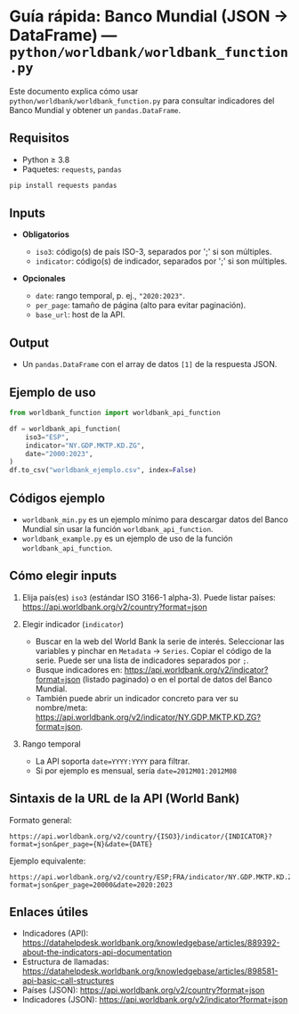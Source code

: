 # Guía rápida: Banco Mundial (JSON → DataFrame) — `python/worldbank/worldbank_function.py`
Este documento explica cómo usar `python/worldbank/worldbank_function.py` para consultar indicadores del Banco Mundial y obtener un `pandas.DataFrame`.

## Requisitos
- Python ≥ 3.8
- Paquetes: `requests`, `pandas`

```bash
pip install requests pandas
```

## Inputs
- **Obligatorios**
  - `iso3`: código(s) de país ISO-3, separados por ';' si son múltiples.
  - `indicator`: código(s) de indicador, separados por ';' si son múltiples.

- **Opcionales**
  - `date`: rango temporal, p. ej., `"2020:2023"`.
  - `per_page`: tamaño de página (alto para evitar paginación).
  - `base_url`: host de la API.

## Output
- Un `pandas.DataFrame` con el array de datos `[1]` de la respuesta JSON.

## Ejemplo de uso
```python
from worldbank_function import worldbank_api_function

df = worldbank_api_function(
    iso3="ESP",
    indicator="NY.GDP.MKTP.KD.ZG",
    date="2000:2023",
)
df.to_csv("worldbank_ejemplo.csv", index=False)
```

## Códigos ejemplo 
- `worldbank_min.py` es un ejemplo mínimo para descargar datos del Banco Mundial sin usar la función `worldbank_api_function`.
- `worldbank_example.py` es un ejemplo de uso de la función `worldbank_api_function`.

## Cómo elegir inputs
1) Elija país(es) `iso3` (estándar ISO 3166-1 alpha-3). Puede listar países: https://api.worldbank.org/v2/country?format=json

2) Elegir indicador (`indicator`)
   - Buscar en la web del World Bank la serie de interés. Seleccionar las variables y pinchar en `Metadata` -> `Series`. Copiar el código de la serie. Puede ser una lista de indicadores separados por `;`.
   - Busque indicadores en: https://api.worldbank.org/v2/indicator?format=json (listado paginado) o en el portal de datos del Banco Mundial.
   - También puede abrir un indicador concreto para ver su nombre/meta: https://api.worldbank.org/v2/indicator/NY.GDP.MKTP.KD.ZG?format=json.

3) Rango temporal 
   - La API soporta `date=YYYY:YYYY` para filtrar. 
   - Si por ejemplo es mensual, sería `date=2012M01:2012M08`

## Sintaxis de la URL de la API (World Bank)
Formato general:
```
https://api.worldbank.org/v2/country/{ISO3}/indicator/{INDICATOR}?format=json&per_page={N}&date={DATE}
```

Ejemplo equivalente:
```
https://api.worldbank.org/v2/country/ESP;FRA/indicator/NY.GDP.MKTP.KD.ZG?format=json&per_page=20000&date=2020:2023
```

## Enlaces útiles
- Indicadores (API): https://datahelpdesk.worldbank.org/knowledgebase/articles/889392-about-the-indicators-api-documentation
- Estructura de llamadas: https://datahelpdesk.worldbank.org/knowledgebase/articles/898581-api-basic-call-structures
- Países (JSON): https://api.worldbank.org/v2/country?format=json
- Indicadores (JSON): https://api.worldbank.org/v2/indicator?format=json

